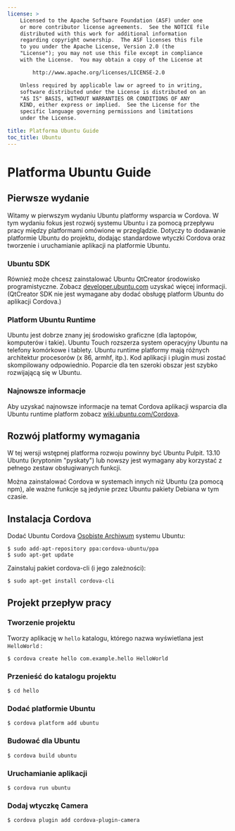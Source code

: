 ```yaml
---
license: >
    Licensed to the Apache Software Foundation (ASF) under one
    or more contributor license agreements.  See the NOTICE file
    distributed with this work for additional information
    regarding copyright ownership.  The ASF licenses this file
    to you under the Apache License, Version 2.0 (the
    "License"); you may not use this file except in compliance
    with the License.  You may obtain a copy of the License at

        http://www.apache.org/licenses/LICENSE-2.0

    Unless required by applicable law or agreed to in writing,
    software distributed under the License is distributed on an
    "AS IS" BASIS, WITHOUT WARRANTIES OR CONDITIONS OF ANY
    KIND, either express or implied.  See the License for the
    specific language governing permissions and limitations
    under the License.

title: Platforma Ubuntu Guide
toc_title: Ubuntu
---
```


# Platforma Ubuntu Guide

## Pierwsze wydanie

Witamy w pierwszym wydaniu Ubuntu platformy wsparcia w Cordova. W tym wydaniu fokus jest rozwój systemu Ubuntu i za pomocą przepływu pracy między platformami omówione w przeglądzie. Dotyczy to dodawanie platformie Ubuntu do projektu, dodając standardowe wtyczki Cordova oraz tworzenie i uruchamianie aplikacji na platformie Ubuntu.

### Ubuntu SDK

Również może chcesz zainstalować Ubuntu QtCreator środowisko programistyczne. Zobacz [developer.ubuntu.com][1] uzyskać więcej informacji. (QtCreator SDK nie jest wymagane aby dodać obsługę platform Ubuntu do aplikacji Cordova.)

 [1]: http://developer.ubuntu.com

### Platform Ubuntu Runtime

Ubuntu jest dobrze znany jej środowisko graficzne (dla laptopów, komputerów i takie). Ubuntu Touch rozszerza system operacyjny Ubuntu na telefony komórkowe i tablety. Ubuntu runtime platformy mają różnych architektur procesorów (x 86, armhf, itp.). Kod aplikacji i plugin musi zostać skompilowany odpowiednio. Poparcie dla ten szeroki obszar jest szybko rozwijającą się w Ubuntu.

### Najnowsze informacje

Aby uzyskać najnowsze informacje na temat Cordova aplikacji wsparcia dla Ubuntu runtime platform zobacz [wiki.ubuntu.com/Cordova][2].

 [2]: http://wiki.ubuntu.com/Cordova

## Rozwój platformy wymagania

W tej wersji wstępnej platforma rozwoju powinny być Ubuntu Pulpit. 13.10 Ubuntu (kryptonim "pyskaty") lub nowszy jest wymagany aby korzystać z pełnego zestaw obsługiwanych funkcji.

Można zainstalować Cordova w systemach innych niż Ubuntu (za pomocą npm), ale ważne funkcje są jedynie przez Ubuntu pakiety Debiana w tym czasie.

## Instalacja Cordova

Dodać Ubuntu Cordova [Osobiste Archiwum][3] systemu Ubuntu:

 [3]: https://launchpad.net/~cordova-ubuntu/+archive/ppa

    $ sudo add-apt-repository ppa:cordova-ubuntu/ppa
    $ sudo apt-get update
    

Zainstaluj pakiet cordova-cli (i jego zależności):

    $ sudo apt-get install cordova-cli
    

## Projekt przepływ pracy

### Tworzenie projektu

Tworzy aplikację w `hello` katalogu, którego nazwa wyświetlana jest `HelloWorld` :

    $ cordova create hello com.example.hello HelloWorld
    

### Przenieść do katalogu projektu

    $ cd hello
    

### Dodać platformie Ubuntu

    $ cordova platform add ubuntu
    

### Budować dla Ubuntu

    $ cordova build ubuntu
    

### Uruchamianie aplikacji

    $ cordova run ubuntu
    

### Dodaj wtyczkę Camera

    $ cordova plugin add cordova-plugin-camera